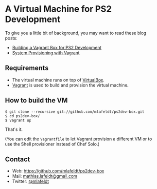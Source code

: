 A Virtual Machine for PS2 Development
=====================================

To give you a little bit of background, you may want to read these blog posts:

- [Building a Vagrant Box for PS2 Development][blog-1]
- [System Provisioning with Vagrant][blog-2]


Requirements
------------

- The virtual machine runs on top of [VirtualBox].
- [Vagrant] is used to build and provision the virtual machine.


## How to build the VM

    $ git clone --recursive git://github.com/mlafeldt/ps2dev-box.git
    $ cd ps2dev-box/
    $ vagrant up

That's it.

(You can edit the `Vagrantfile` to let Vagrant provision a different VM or to use
the Shell provisioner instead of Chef Solo.)


## Contact

* Web: <https://github.com/mlafeldt/ps2dev-box>
* Mail: <mathias.lafeldt@gmail.com>
* Twitter: [@mlafeldt](https://twitter.com/mlafeldt)


[Vagrant]: http://vagrantup.com
[VirtualBox]: https://www.virtualbox.org
[blog-1]: http://mlafeldt.github.com/blog/2012/06/building-a-vagrant-box-for-ps2-development/
[blog-2]: http://mlafeldt.github.com/blog/2012/08/system-provisioning-with-vagrant/

